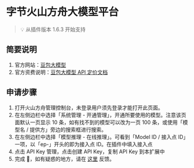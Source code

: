 # 字节火山方舟大模型平台

> 💡 从插件版本 1.6.3 开始支持

## 简要说明

1. 官方网站：[豆包大模型](https://www.volcengine.com/product/doubao)
2. 官方资费说明：[豆包大模型 API 定价文档](https://www.volcengine.com/docs/82379/1099320)

## 申请步骤

1. 打开火山方舟管理控制台，未登录用户须先登录才能打开此页面。
2. 在左侧边栏中选择「系统管理 - 开通管理」，开通所要使用的模型。注意该页面默认一页显示 10 条，如有找不到的模型可以改为一页 100 条，或使用「模型名 / 提供方」旁边的搜索框进行搜索。
3. 在左侧边栏中选择「模型推理 - 在线推理」。可看到「Model ID / 接入点 ID」一项，以「ep-」开头的即为接入点 ID。在插件中填入接入点
4. 点击 API Key 管理，点击创建 API Key，复制 API Key 到本扩展中
5. 完成 🎉，如有疑惑的地方，请在 [这里](https://github.com/immersive-translate/immersive-translate/issues/137) 反馈。
